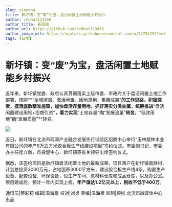 ```yaml
---
slug: xinwen4
title: 新圩镇：变“废”为宝，盘活闲置土地赋能乡村振兴
author: redhat123456
author_title: 新闻部
author_url: https://github.com/redhat123456
author_image_url: https://avatars.githubusercontent.com/u/57751257?v=4
tags: [日常]
---
```

# 新圩镇：变“废”为宝，盘活闲置土地赋能乡村振兴

近年来，新圩镇党委、政府认真贯彻落实上级市委、市政府关于盘活闲置土地工作部署，按照**“全域挖潜、激活闲置、因地施用、集腋成裘”**的工作思路，积极探索，摸清底数精准施策，加快盘活存量用地，抓好落实分类处置，统筹推进**“盘活闲置建设用地+招商引资”**，着力实现**“土地存量”**向**“发展流量”**转变，**“低效用地”**向**“发展质量”**转变。

![](https://gusteau-prod.xinhuaapp.com/material/original/image/2022/09/02/XZLqVZXw_1662104283099.jpg?x-oss-process=image/format,jpg/crop,x_0,y_109,w_3648,h_2188/quality,q_80/resize,w_750/watermark,image_bWVkaWFjbG91ZC93YXRlcm1hcmsvMTUvMTEwMTQ3LnBuZz94LW9zcy1wcm9jZXNzPWltYWdlL3Jlc2l6ZSxQXzMwIA,t_80,g_se,x_10,y_10)

近日，新圩镇在北流市两湾产业融合发展先行试验区招商中心举行“玉林斌林木业有限公司的年产6万立方米胶合板生产线建设项目”签约仪式。市委副书记、市委办主任庞立新，市投促中心、新圩镇等有关领导出席签约仪式。

据悉，该签约项目是新圩镇盘活闲置土地的最新成果。项目落户在新圩镇南胜村，计划总投资3000万元，占地面积3000平方米，建设胶合板生产线4条，购置生产设备、配套设备、环保设备，设生产车间、原材料仓库和成品仓库，以及办公室。项目建成后，预计一年内实现上规，**年产值达1.2亿元以上，税收不低于400万**。

通讯员|蔡彩莉
编辑|温海泉
校对|刘贞
责编|温海泉
监制|顾彬
北流市融媒体中心出品
